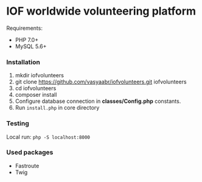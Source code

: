 # IOF worldwide volunteering platform

Requirements:
- PHP 7.0+
- MySQL 5.6+

### Installation

1. mkdir iofvolunteers
2. git clone https://github.com/vasyaabr/iofvolunteers.git iofvolunteers
3. cd iofvolunteers
4. composer install
5. Configure database connection in **classes/Config.php** constants.
6. Run `install.php` in core directory

### Testing

Local run: `php -S localhost:8000` 

### Used packages

- Fastroute
- Twig